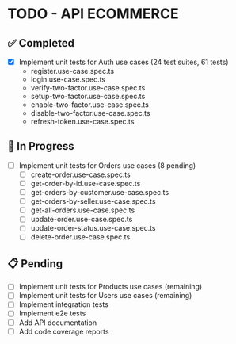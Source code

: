 # TODO - API ECOMMERCE

## ✅ Completed

- [x] Implement unit tests for Auth use cases (24 test suites, 61 tests)
  - register.use-case.spec.ts
  - login.use-case.spec.ts
  - verify-two-factor.use-case.spec.ts
  - setup-two-factor.use-case.spec.ts
  - enable-two-factor.use-case.spec.ts
  - disable-two-factor.use-case.spec.ts
  - refresh-token.use-case.spec.ts

## 🔄 In Progress

- [ ] Implement unit tests for Orders use cases (8 pending)
  - [ ] create-order.use-case.spec.ts
  - [ ] get-order-by-id.use-case.spec.ts
  - [ ] get-orders-by-customer.use-case.spec.ts
  - [ ] get-orders-by-seller.use-case.spec.ts
  - [ ] get-all-orders.use-case.spec.ts
  - [ ] update-order.use-case.spec.ts
  - [ ] update-order-status.use-case.spec.ts
  - [ ] delete-order.use-case.spec.ts

## 📋 Pending

- [ ] Implement unit tests for Products use cases (remaining)
- [ ] Implement unit tests for Users use cases (remaining)
- [ ] Implement integration tests
- [ ] Implement e2e tests
- [ ] Add API documentation
- [ ] Add code coverage reports
